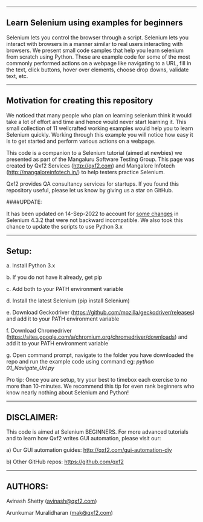 --------
Learn Selenium using examples for beginners
--------
Selenium lets you control the browser through a script. Selenium lets you interact with browsers in a manner similar to real users interacting with browsers. We present small code samples that help you learn selenium from scratch using Python. These are example code for some of the most commonly performed actions on a webpage like navigating to a URL, fill in the text, click buttons, hover over elements, choose drop downs, validate text, etc.

--------
Motivation for creating this repository
--------
We noticed that many people who plan on learning selenium think it would take a lot of effort and time and hence would never start learning it. This small collection of 11 wellcrafted working examples would help you to learn Selenium quickly. Working through this example you will notice how easy it is to get started and perform various actions on a webpage.

This code is a companion to a Selenium tutorial (aimed at newbies) we presented as part of the Mangaluru Software Testing Group. This page was created by Qxf2 Services (http://qxf2.com) and Mangalore Infotech (http://mangaloreinfotech.in/) to help testers practice Selenium.

Qxf2 provides QA consultancy services for startups. If you found this repository useful, please let us know by giving us a star on GitHub.

####UPDATE:

It has been updated on 14-Sep-2022 to account for [some changes](https://github.com/SeleniumHQ/selenium/blob/a4995e2c096239b42c373f26498a6c9bb4f2b3e7/py/CHANGES) in Selenium 4.3.2 that were not backward incompatible. We also took this chance to update the scripts to use Python 3.x

--------
Setup:
--------
a. Install Python 3.x

b. If you do not have it already, get pip

c. Add both to your PATH environment variable

d. Install the latest Selenium (pip install Selenium)

e. Download Geckodriver (https://github.com/mozilla/geckodriver/releases) and add it to your PATH environment variable

f. Download Chromedriver (https://sites.google.com/a/chromium.org/chromedriver/downloads) and add it to your PATH environment variable

g. Open command prompt, navigate to the folder you have downloaded the repo and run the example code using command eg: *python 01_Navigate_Url.py*

Pro tip: Once you are setup, try your best to timebox each exercise to no more than 10-minutes. We recommend this tip for even rank beginners who know nearly nothing about Selenium and Python!

--------
DISCLAIMER:
--------

This code is aimed at Selenium BEGINNERS. For more advanced tutorials and to learn how Qxf2 writes GUI automation, please visit our:

a) Our GUI automation guides: http://qxf2.com/gui-automation-diy

b) Other GitHub repos: https://github.com/qxf2

--------
AUTHORS:
--------

Avinash Shetty (avinash@qxf2.com)

Arunkumar Muralidharan (mak@qxf2.com)
